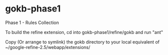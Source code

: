 gokb-phase1
===========

Phase 1 - Rules Collection



To build the refine extension, cd into gokb-phase1/refine/gokb and run "ant"

Copy (Or arrange to symlink) the gokb directory to your local equivalent of ~/google-refine-2.5/webapp/extensions/ 
